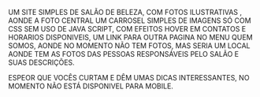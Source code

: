 UM SITE SIMPLES DE SALÃO DE BELEZA, COM FOTOS ILUSTRATIVAS , AONDE A FOTO CENTRAL UM CARROSEL SIMPLES DE IMAGENS SÓ COM CSS SEM USO DE JAVA SCRIPT, COM EFEITOS HOVER EM CONTATOS E HORARIOS DISPONIVEIS, UM LINK PARA OUTRA PAGINA NO MENU QUEM SOMOS, AONDE NO MOMENTO NÃO TEM FOTOS, MAS SERIA UM LOCAL AONDE TEM AS FOTOS DAS PESSOAS RESPONSÁVEIS PELO SALÃO E SUAS DESCRIÇÕES.

ESPEOR QUE VOCÊS CURTAM E DÊM UMAS DICAS INTERESSANTES, NO MOMENTO NÃO ESTÁ DISPONIVEL PARA MOBILE.
